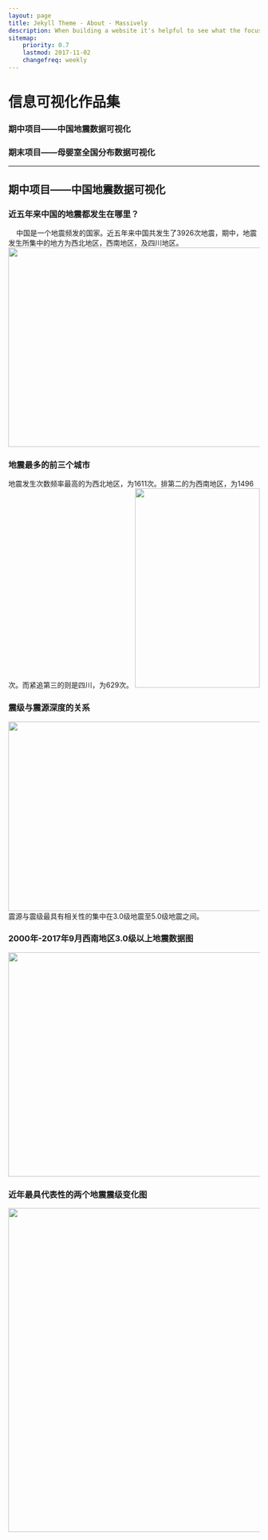 ```yaml
---
layout: page
title: Jekyll Theme - About - Massively
description: When building a website it's helpful to see what the focus of your site is. This page is an example of how to show a website's focus.
sitemap:
    priority: 0.7
    lastmod: 2017-11-02
    changefreq: weekly
---
```

# 信息可视化作品集
### 期中项目——中国地震数据可视化 
### 期末项目——母婴室全国分布数据可视化
* * *

## 期中项目——中国地震数据可视化 

### 近五年来中国的地震都发生在哪里？
<div class="box">
  <p>
  &nbsp;&nbsp;&nbsp;&nbsp;中国是一个地震频发的国家。近五年来中国共发生了3926次地震，期中，地震发生所集中的地方为西北地区，西南地区，及四川地区。
  <span class="image center"><img src="{{ "/images/dz1.JPG" | absolute_url }}" width = "600" height = "400" alt="" /></span> 
  </p>
</div>


### 地震最多的前三个城市
<div class="box">
  <p>
地震发生次数频率最高的为西北地区，为1611次。排第二的为西南地区，为1496次。而紧追第三的则是四川，为629次。
<span class="image center"><img src="{{ "/images/dz2.JPG" | absolute_url }}" width = "250" height = "400"  alt="" /></span>
  </p>
</div>

### 震级与震源深度的关系
<div class="box">
  <p>
<span class="image center"><img src="{{ "/images/dz3.JPG" | absolute_url }}" width = "650" height = "380" alt="" /></span>
震源与震级最具有相关性的集中在3.0级地震至5.0级地震之间。
  </p>
</div>

### 2000年-2017年9月西南地区3.0级以上地震数据图
<div class="box">
  <p>
<span class="image center"><img src="{{ "/images/dz4.JPG" | absolute_url }}" width = "700" height = "450" alt="" /></span>
  </p>
</div>

### 近年最具代表性的两个地震震级变化图
<div class="box">
  <p>
<span class="image center"><img src="{{ "/images/dz5.JPG" | absolute_url }}" width = "850" height = "650" alt="" /></span>
  </p>
</div>

